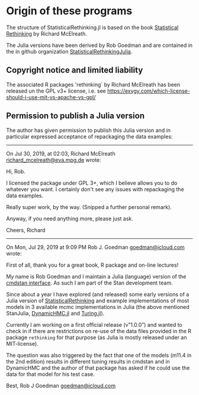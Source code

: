 # Origin of these programs


The structure of StatisticalRethinking.jl is based on the book [Statistical Rethinking](https://xcelab.net/rm/statistical-rethinking/) by Richard McElreath.

The Julia versions have been derived by Rob Goedman and are contained in the in github organization [StatisticalRethinkingJulia](https://github.com/StatisticalRethinkingJulia). 

## Copyright notice and limited liability

The associated R packages 'rethinking` by Richard McElreath has been released un the GPL v3+ license, i.e. see https://exygy.com/which-license-should-i-use-mit-vs-apache-vs-gpl/

## Permission to publish a Julia version

The author has given permission to publish this Julia version and in particular expressed acceptance of repackaging the data examples:

-------------------


On Jul 30, 2019, at 02:03, Richard McElreath <richard_mcelreath@eva.mpg.de> wrote:

Hi, Rob.

I licensed the package under GPL 3+, which I believe allows you to do
whatever you want. I certainly don't see any issues with repackaging
the data examples.

Really super work, by the way. (Snipped a further personal remark).

Anyway, if you need anything more, please just ask.

Cheers,
Richard

-------------------

On Mon, Jul 29, 2019 at 9:09 PM Rob J. Goedman <goedman@icloud.com> wrote:

First of all, thank you for a great book, R package and on-line lectures!

My name is Rob Goedman and I maintain a Julia (language) version of 
the [cmdstan interface](https://github.com/StanJulia). As such I 
am part of the Stan development team.

Since about a year I have explored (and released) some early versions 
of a Julia version of [StatisticalRethinking](https://github.com/StatisticalRethinkingJulia) and example 
implementations of most models in 3 available mcmc implementations 
in Julia  (the above mentioned StanJulia, [DynamicHMC.jl](https://github.com/tpapp/DynamicHMC.jl) and [Turing.jl](https://github.com/TuringLang/AdvancedHMC.jl)).

Currently I am working on a first official release (v”1.0.0”) and wanted
to check in if there are restrictions on re-use of the data files provided 
in the R package `rethinking` for that purpose (as Julia is mostly released 
under an MIT-license).

The question was also triggered by the fact that one of the models 
(m11.4 in the 2nd edition) results in different tuning results in 
cmdstan and in DynamicHMC and the author of that package has asked 
if he could use the data for that model for his test case.

Best,
Rob J Goedman
goedman@icloud.com
